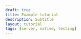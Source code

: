 ```yaml
---
draft: true
title: Example tutorial
description: Subtitle
layout: tutorial
tags: [server, native, testing]
---
```


